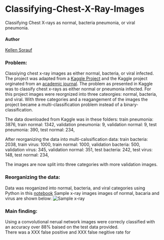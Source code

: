 # Classifying-Chest-X-Ray-Images
Classifying Chest X-rays as normal, bacteria pneumonia, or viral pneumonia.

#### Author
[Kellen Sorauf](https://www.linkedin.com/in/kellen-sorauf-3983505/)

### Problem:
Classiying chest x-ray images as either normal, bacteria, or viral infected. The project was adapted from a [Kaggle Project](https://www.kaggle.com/paultimothymooney/chest-xray-pneumonia) and the Kaggle project orginated from an [academic journal](https://www.cell.com/cell/fulltext/S0092-8674(18)30154-5). The problem as presented in Kaggle was to classify chest x-rays as either normal or pneumonia infected. For this project images were reorgnized into three cateorgies: normal, bacteria, and viral.  With three categories and a reagangement of the images the project became a multi-classification problem instead of a binary-classification.  

The data downloaded from Kaggle was in these folders: 
train pneumonia: 3876,
train normal: 1342, 
validation pneumonia: 9, 
validation normal: 9, 
test pneumonia: 390, 
test normal: 234,

After reorganizing the data into multi-calssification data:
train bacteria: 2038,
train virus: 1000,
train normal: 1000,
validation bacteria: 500,
validation virus: 345,
validation normal: 351,
test bacteria: 242,
test virus: 148,
test normal: 234,

The images are now split into three categories with more validation images.

### Reorganizing the data:
Data was reoganized into normal, bacteria, and viral categories using Python in this [notebook](https://github.com/Mrsnellek/Classiyfing-Chest-X-Ray-Images/blob/master/Split_x_ray_data.ipynb)
Sample x-ray images images of normal, bacaria and virus are shown below: 
![Sample x-ray](https://github.com/Mrsnellek/Classiyfing-Chest-X-Ray-Images/blob/master/Sample%20xray%20images.png)

### Main finding:
Using a convolutional nerual network images were correcly classified with an accuracy over 88% baised on the test data provided.  
There was a XXX false positive and XXX false negitive rate for 

